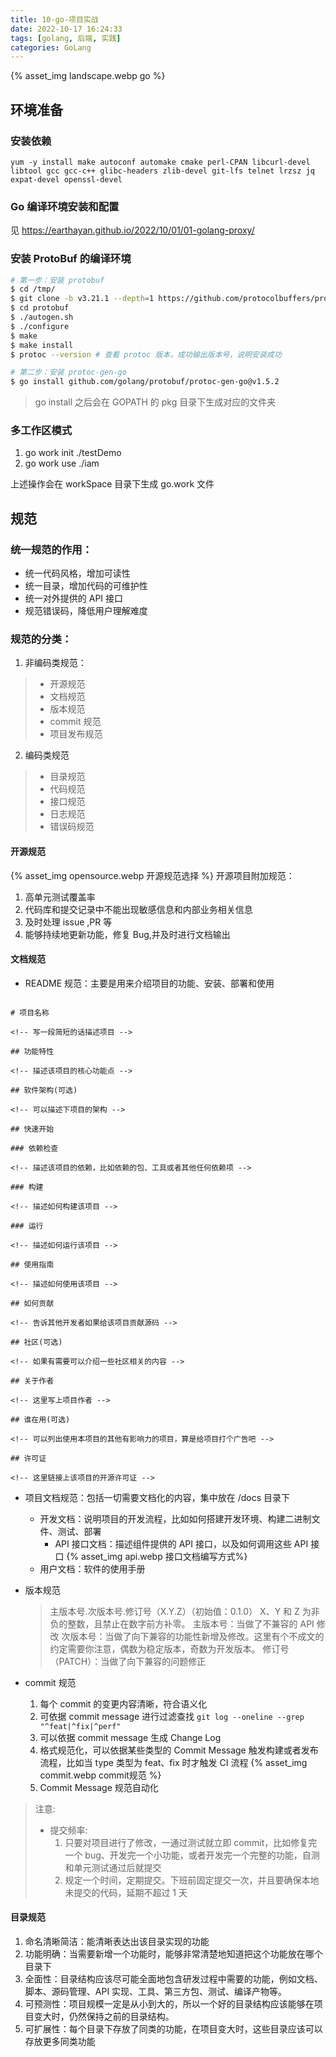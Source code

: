```yaml
---
title: 10-go-项目实战
date: 2022-10-17 16:24:33
tags: [golang, 后端, 实践]
categories: GoLang
---
```


{% asset_img landscape.webp  go %}

## 环境准备

### 安装依赖

`yum -y install make autoconf automake cmake perl-CPAN libcurl-devel libtool gcc gcc-c++ glibc-headers zlib-devel git-lfs telnet lrzsz jq expat-devel openssl-devel`

### Go 编译环境安装和配置

见 https://earthayan.github.io/2022/10/01/01-golang-proxy/

### 安装 ProtoBuf 的编译环境

```bash
# 第一步：安装 protobuf
$ cd /tmp/
$ git clone -b v3.21.1 --depth=1 https://github.com/protocolbuffers/protobuf
$ cd protobuf
$ ./autogen.sh
$ ./configure
$ make
$ make install
$ protoc --version # 查看 protoc 版本，成功输出版本号，说明安装成功

# 第二步：安装 protoc-gen-go
$ go install github.com/golang/protobuf/protoc-gen-go@v1.5.2
```

> go install 之后会在 GOPATH 的 pkg 目录下生成对应的文件夹

### 多工作区模式

1. go work init ./testDemo
2. go work use ./iam

上述操作会在 workSpace 目录下生成 go.work 文件

## 规范

### 统一规范的作用：

- 统一代码风格，增加可读性
- 统一目录，增加代码的可维护性
- 统一对外提供的 API 接口
- 规范错误码，降低用户理解难度

### 规范的分类：

1. 非编码类规范：

> - 开源规范
> - 文档规范
> - 版本规范
> - commit 规范
> - 项目发布规范

2. 编码类规范

> - 目录规范
> - 代码规范
> - 接口规范
> - 日志规范
> - 错误码规范

#### 开源规范

{% asset_img opensource.webp 开源规范选择 %}
开源项目附加规范：

1. 高单元测试覆盖率
2. 代码库和提交记录中不能出现敏感信息和内部业务相关信息
3. 及时处理 issue ,PR 等
4. 能够持续地更新功能，修复 Bug,并及时进行文档输出

#### 文档规范

- README 规范：主要是用来介绍项目的功能、安装、部署和使用

```

# 项目名称

<!-- 写一段简短的话描述项目 -->

## 功能特性

<!-- 描述该项目的核心功能点 -->

## 软件架构(可选)

<!-- 可以描述下项目的架构 -->

## 快速开始

### 依赖检查

<!-- 描述该项目的依赖，比如依赖的包、工具或者其他任何依赖项 -->

### 构建

<!-- 描述如何构建该项目 -->

### 运行

<!-- 描述如何运行该项目 -->

## 使用指南

<!-- 描述如何使用该项目 -->

## 如何贡献

<!-- 告诉其他开发者如果给该项目贡献源码 -->

## 社区(可选)

<!-- 如果有需要可以介绍一些社区相关的内容 -->

## 关于作者

<!-- 这里写上项目作者 -->

## 谁在用(可选)

<!-- 可以列出使用本项目的其他有影响力的项目，算是给项目打个广告吧 -->

## 许可证

<!-- 这里链接上该项目的开源许可证 -->
```

- 项目文档规范：包括一切需要文档化的内容，集中放在 /docs 目录下

  - 开发文档：说明项目的开发流程，比如如何搭建开发环境、构建二进制文件、测试、部署
    - API 接口文档：描述组件提供的 API 接口，以及如何调用这些 API 接口
      {% asset_img api.webp 接口文档编写方式%}
  - 用户文档：软件的使用手册

- 版本规范
  > 主版本号.次版本号.修订号（X.Y.Z）（初始值：0.1.0）
  > X、Y 和 Z 为非负的整数，且禁止在数字前方补零。
  > 主版本号：当做了不兼容的 API 修改
  > 次版本号：当做了向下兼容的功能性新增及修改。这里有个不成文的约定需要你注意，偶数为稳定版本，奇数为开发版本。
  > 修订号（PATCH）：当做了向下兼容的问题修正
- commit 规范

  1. 每个 commit 的变更内容清晰，符合语义化
  2. 可依据 commit message 进行过滤查找 `git log --oneline --grep "^feat|^fix|^perf"`
  3. 可以依据 commit message 生成 Change Log
  4. 格式规范化，可以依据某些类型的 Commit Message 触发构建或者发布流程，比如当 type 类型为 feat、fix 时才触发 CI 流程
     {% asset_img commit.webp commit规范 %}
  5. Commit Message 规范自动化

> 注意:
>
> - 提交频率:
>   1. 只要对项目进行了修改，一通过测试就立即 commit，比如修复完一个 bug、开发完一个小功能，或者开发完一个完整的功能，自测和单元测试通过后就提交
>   2. 规定一个时间，定期提交。下班前固定提交一次，并且要确保本地未提交的代码，延期不超过 1 天

#### 目录规范

1. 命名清晰简洁：能清晰表达出该目录实现的功能
2. 功能明确：当需要新增一个功能时，能够非常清楚地知道把这个功能放在哪个目录下
3. 全面性：目录结构应该尽可能全面地包含研发过程中需要的功能，例如文档、脚本、源码管理、API 实现、工具、第三方包、测试、编译产物等。
4. 可预测性：项目规模一定是从小到大的，所以一个好的目录结构应该能够在项目变大时，仍然保持之前的目录结构。
5. 可扩展性：每个目录下存放了同类的功能，在项目变大时，这些目录应该可以存放更多同类功能
